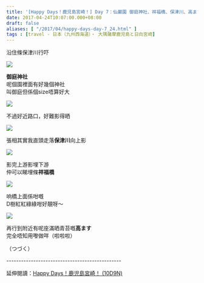 ```yaml
---
title: '[Happy Days！鹿児島宮崎！] Day 7：仙巌園 御庭神社、祥福橋、保津川、高ます'
date: 2017-04-24T10:07:00.000+08:00
draft: false
aliases: [ "/2017/04/happy-days-day-7_24.html" ]
tags : [travel - 日本（九州西海道）・ 大隅薩摩鹿児島と日向宮崎]
---
```


沿住條保津川行吓  

![](/images/kojkmi7d06.jpg)

**御庭神社**  
呢個園裡面有好幾個神社  
叫御庭但係個size唔算好大  

![](/images/kojkmi7d06a.jpg)

不過好近路口，好難影得晒  

![](/images/kojkmi7d06b.jpg)

張相其實我直頭走落**保津川**向上影  

![](/images/kojkmi7d06c.jpg)

影完上游影埋下游  
仲可以睇埋條**祥福橋**  

![](/images/kojkmi7d06d.jpg)

响橋上面係咁嘅  
D樹紅紅綠綠咁好靚呀～  

![](/images/kojkmi7d06e.jpg)

再行到附近有呢座滿晒青苔嘅**高ます**  
完全唔知用嚟做咩（啦啦啦）  
  
（つづく）  
  
\-----------------------------------------------  
  
延伸閱讀：[Happy Days！鹿児島宮崎！ (10D9N)](https://hidie.net/kojkmi10d9n/)
